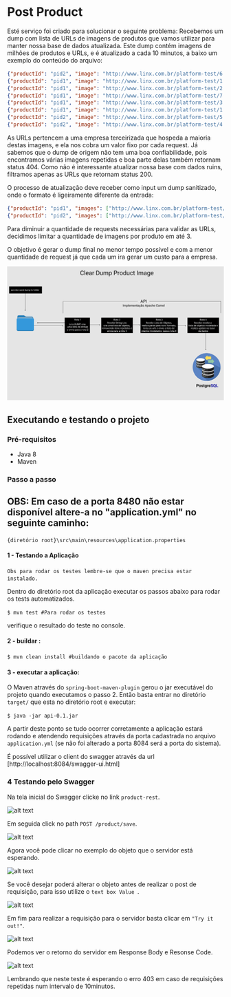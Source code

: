 # Post Product
Esté serviço foi criado para solucionar o seguinte problema: 
Recebemos um dump com lista de URLs de imagens de produtos que vamos utilizar para manter nossa base de dados atualizada. Este dump contém imagens de milhões de produtos e URLs, e é atualizado a cada 10 minutos, a baixo um exemplo do conteúdo do arquivo: 

```json
{"productId": "pid2", "image": "http://www.linx.com.br/platform-test/6.png"}
{"productId": "pid1", "image": "http://www.linx.com.br/platform-test/1.png"}
{"productId": "pid1", "image": "http://www.linx.com.br/platform-test/2.png"}
{"productId": "pid1", "image": "http://www.linx.com.br/platform-test/7.png"}
{"productId": "pid1", "image": "http://www.linx.com.br/platform-test/3.png"}
{"productId": "pid1", "image": "http://www.linx.com.br/platform-test/1.png"}
{"productId": "pid2", "image": "http://www.linx.com.br/platform-test/5.png"}
{"productId": "pid2", "image": "http://www.linx.com.br/platform-test/4.png"}
```
As URLs pertencem a uma empresa terceirizada que hospeda a maioria destas imagens, e ela nos cobra um valor fixo por cada request.
Já sabemos que o dump de origem não tem uma boa confiabilidade, pois encontramos várias imagens repetidas e boa parte delas também retornam status 404.
Como não é interessante atualizar nossa base com dados ruins, filtramos apenas as URLs que retornam status 200.

O processo de atualização deve receber como input um dump sanitizado, onde o formato é ligeiramente diferente da entrada:

```json
{"productId": "pid1", "images": ["http://www.linx.com.br/platform-test/1.png", "http://www.linx.com.br/platform-test/2.png", "http://www.linx.com.br/platform-test/7.png"]}
{"productId": "pid2", "images": ["http://www.linx.com.br/platform-test/3.png", "http://www.linx.com.br/platform-test/5.png", "http://www.linx.com.br/platform-test/6.png"]}
```

Para diminuir a quantidade de requests necessárias para validar as URLs, decidimos limitar a quantidade de imagens por produto em até 3.

O objetivo é gerar o dump final no menor tempo possível e com a menor quantidade de request já que cada um ira gerar um custo para a empresa. 


![alt text](imgs/fluxocleardump.png)

## Executando e testando o projeto

### Pré-requisitos
* Java 8
* Maven
### Passo a passo
## OBS: Em caso de a porta 8480 não estar disponível altere-a no "application.yml" no seguinte caminho:
`{diretório root}\src\main\resources\application.properties`

#### 1 - Testando a Aplicação
`Obs para rodar os testes lembre-se que o maven precisa estar instalado.`

Dentro do diretório root da aplicação executar os passos abaixo para rodar os tests automatizados.

`$ mvn test #Para rodar os testes`

verifique o resultado do teste no console.


#### 2 -  buildar :
`$ mvn clean install #buildando o pacote da aplicação`

#### 3 - executar a aplicação:

O Maven através do `spring-boot-maven-plugin` gerou o jar executável do projeto quando executamos o passo 2.
Então basta entrar no diretório `target/` que esta no diretório root e executar:

`$ java -jar api-0.1.jar`

A partir deste ponto se tudo ocorrer corretamente a aplicação estará rodando 
e atendendo requisições através da porta cadastrada no arquivo `application.yml` (se não foi alterado a porta 8084 será a porta do sistema).

É possível utilizar o client do swagger através da url [http://localhost:8084/swagger-ui.html]

### 4 Testando pelo Swagger

Na tela inicial do Swagger clicke no link `product-rest`.

![alt text](imgs/Swagger10.png)


Em seguida click no path `POST /product/save`.

![alt text](imgs/Swagger2.png)

Agora você pode clicar no exemplo do objeto que o servidor está esperando.

![alt text](imgs/Swagger3.png)

Se você desejar poderá alterar o objeto antes de realizar o post de requisição, para isso utilize o `text box Value `. 

![alt text](imgs/Swagger4.png)

Em fim para realizar a requisição para o servidor basta clicar em `"Try it out!"`.

![alt text](imgs/Swagger5.png)

Podemos ver o retorno do servidor em Response Body e Resonse Code.

![alt text](imgs/Swagger6.png)

Lembrando que neste teste é esperando o erro 403 em caso de requisições repetidas num intervalo de 10minutos.



